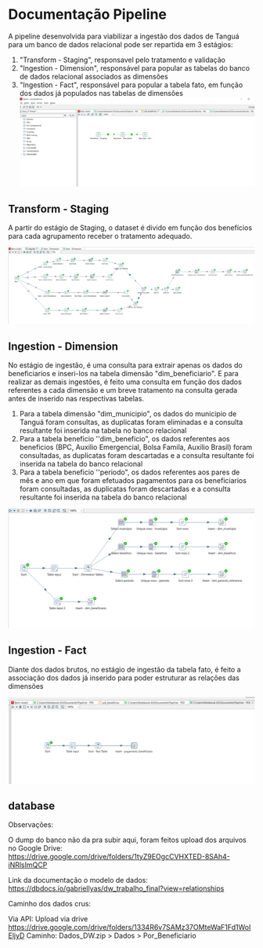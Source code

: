 # Documentação Pipeline

A pipeline desenvolvida para viabilizar a ingestão dos dados de Tanguá para um banco de dados relacional pode ser repartida em 3 estágios:
1. "Transform - Staging", responsavel pelo tratamento e validação
2. "Ingestion - Dimension", responsável para popular as tabelas do banco de dados relacional associados as dimensões
3. "Ingestion - Fact", responsável para popular a tabela fato, em função dos dados já populados nas tabelas de dimensões
![Fluxo principal da pipeline, divido em estágios](pipeline_pentaho/flow_images/job.PNG)

## Transform - Staging

A partir do estágio de Staging, o dataset é divido em função dos benefícios para cada agrupamento receber o tratamento adequado. 

![estágio de Transform - Staging](pipeline_pentaho/flow_images/ingestion_staging.PNG)

## Ingestion - Dimension

No estágio de ingestão, é uma consulta para extrair apenas os dados do beneficiarios e inseri-los na tabela dimensão "dim_beneficiario". E para realizar as demais ingestões, é feito uma consulta em função dos dados referentes a cada dimensão e um breve tratamento na consulta gerada antes de inserido nas respectivas tabelas. 
1. Para a tabela dimensão "dim_municipio", os dados do municipio de Tanguá foram consultas, as duplicatas foram eliminadas  e a consulta resultante foi inserida na tabela no banco relacional
2. Para a tabela beneficio ''dim_beneficio", os dados referentes aos beneficios (BPC, Auxilio Emergencial, Bolsa Famila, Auxilio Brasil) foram consultadas, as duplicatas foram descartadas e a consulta resultante foi inserida na tabela do banco relacional
3. Para a tabela beneficio ''periodo", os dados referentes aos pares de mês e ano em que foram efetuados pagamentos para os beneficiarios foram consultadas, as duplicatas foram descartadas e a consulta resultante foi inserida na tabela do banco relacional

![estágio de Ingestion - Dimension](pipeline_pentaho/flow_images/ingestion_dimension.PNG)

## Ingestion - Fact

Diante dos dados brutos, no estágio de ingestão da tabela fato, é feito a associação dos dados já inserido para poder estruturar as relações das dimensões

![estágio de Ingestion - Fact](pipeline_pentaho/flow_images/ingestion_fact.PNG)

## database

Observações:

O dump do banco não da pra subir aqui, foram feitos upload dos arquivos no Google Drive: https://drive.google.com/drive/folders/1tyZ9EOgcCVHXTED-8SAh4-iNRlsImQCP

Link da documentação o modelo de dados: https://dbdocs.io/gabriellyas/dw_trabalho_final?view=relationships

Caminho dos dados crus:

Via API: Upload via drive https://drive.google.com/drive/folders/1334R6v7SAMz37OMteWaF1Fd1WoIEljyD
Caminho: Dados_DW.zip > Dados > Por_Beneficiario 